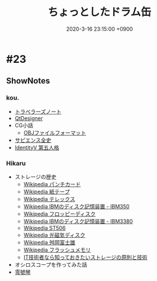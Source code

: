 ﻿---
actor_ids:
  - kou
  - hikaru
audio_file_path: /audio/23.mp3
audio_file_size: 33MB
date: 2020-3-16 23:15:00 +0900
description: 等について話しました。
duration: "73:33"
layout: article
title: 23. ちょっとしたドラム缶
---

# #23
## ShowNotes
### kou.
- [トラベラーズノート](https://www.amazon.co.jp/dp/B01BVJES3S/)
- [QtDesigner](https://qiita.com/it_ks/items/449b7418e83956ecdc8c)
- CG小話
    - [OBJファイルフォーマット](https://www.hiramine.com/programming/3dmodelfileformat/objfileformat.html)
- [サピエンス全史](https://www.amazon.co.jp/dp/B01LW7JZLC/ref=dp-kindle-redirect?_encoding=UTF8&btkr=1)
- [IdentityV 第五人格](https://www.identityv.jp/)

### Hikaru
- ストレージの歴史
    - [Wikipedia パンチカード](https://ja.wikipedia.org/wiki/%E3%83%91%E3%83%B3%E3%83%81%E3%82%AB%E3%83%BC%E3%83%89)
    - [Wikipedia 紙テープ](https://ja.wikipedia.org/wiki/%E7%B4%99%E3%83%86%E3%83%BC%E3%83%97)
    - [Wikipedia テレックス](https://ja.wikipedia.org/wiki/%E3%83%86%E3%83%AC%E3%83%83%E3%82%AF%E3%82%B9)
    - [Wikipedia IBMのディスク記憶装置 - IBM350](https://ja.wikipedia.org/wiki/IBM%E3%81%AE%E3%83%87%E3%82%A3%E3%82%B9%E3%82%AF%E8%A8%98%E6%86%B6%E8%A3%85%E7%BD%AE#IBM_350)
    - [Wikipedia フロッピーディスク](https://ja.wikipedia.org/wiki/%E3%83%95%E3%83%AD%E3%83%83%E3%83%94%E3%83%BC%E3%83%87%E3%82%A3%E3%82%B9%E3%82%AF)
    - [Wikipedia IBMのディスク記憶装置 - IBM3380](https://ja.wikipedia.org/wiki/IBM%E3%81%AE%E3%83%87%E3%82%A3%E3%82%B9%E3%82%AF%E8%A8%98%E6%86%B6%E8%A3%85%E7%BD%AE#IBM_3380)
    - [Wikipedia ST506](https://ja.wikipedia.org/wiki/ST-506)
    - [Wikipedia 光磁気ディスク](https://ja.wikipedia.org/wiki/%E5%85%89%E7%A3%81%E6%B0%97%E3%83%87%E3%82%A3%E3%82%B9%E3%82%AF)
    - [Wikipedia 舛岡富士雄](https://ja.wikipedia.org/wiki/%E8%88%9B%E5%B2%A1%E5%AF%8C%E5%A3%AB%E9%9B%84)
    - [Wikipedia フラッシュメモリ](https://ja.wikipedia.org/wiki/%E3%83%95%E3%83%A9%E3%83%83%E3%82%B7%E3%83%A5%E3%83%A1%E3%83%A2%E3%83%AA)
    - [IT技術者なら知っておきたいストレージの原則と技術](https://www.amazon.co.jp/dp/4844333518)
- オシロスコープを作ってみた話
- [零號琴](https://www.amazon.co.jp/dp/B07JMW1QL8/)